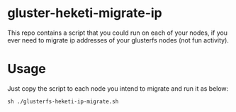# gluster-heketi-migrate-ip
This repo contains a script that you could run on each of your nodes, if you ever need to migrate ip addresses of your glusterfs nodes (not fun activity).

# Usage
Just copy the script to each node you intend to migrate and run it as below:
```
sh ./glusterfs-heketi-ip-migrate.sh
```